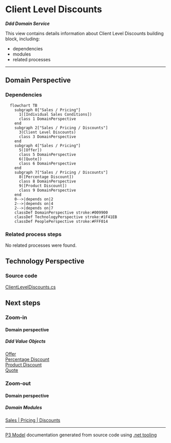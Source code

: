 ﻿
# Client Level Discounts

***Ddd Domain Service***  

This view contains details information about Client Level Discounts building block, including:
- dependencies
- modules
- related processes  

---



## Domain Perspective


### Dependencies

```mermaid
  flowchart TB
    subgraph 0["Sales / Pricing"]
      1([Individual Sales Conditions])
      class 1 DomainPerspective
    end
    subgraph 2["Sales / Pricing / Discounts"]
      3(Client Level Discounts)
      class 3 DomainPerspective
    end
    subgraph 4["Sales / Pricing"]
      5([Offer])
      class 5 DomainPerspective
      6([Quote])
      class 6 DomainPerspective
    end
    subgraph 7["Sales / Pricing / Discounts"]
      8([Percentage Discount])
      class 8 DomainPerspective
      9([Product Discount])
      class 9 DomainPerspective
    end
    0-->|depends on|2
    2-->|depends on|4
    2-->|depends on|7
    classDef DomainPerspective stroke:#009900
    classDef TechnologyPerspective stroke:#1F41EB
    classDef PeoplePerspective stroke:#FFF014
```

### Related process steps

No related processes were found.  

## Technology Perspective


### Source code

[ClientLevelDiscounts.cs](../../../../../../../../Sources/Sales/Sales.DeepModel/Pricing/Discounts/ClientLevelDiscounts.cs)  

## Next steps


### Zoom-in


#### Domain perspective


##### Ddd Value Objects

[Offer](../Offer.md)  
[Percentage Discount](PercentageDiscount.md)  
[Product Discount](ProductDiscount.md)  
[Quote](../Quote.md)  

### Zoom-out


#### Domain perspective


##### Domain Modules

[Sales | Pricing | Discounts](Discounts.md)  

---

[P3 Model](https://github.com/P3-model/P3-model) documentation generated from source code using [.net tooling](https://github.com/P3-model/P3-model-dotnet)
